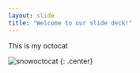 ```yaml
---
layout: slide
title: "Welcome to our slide deck!"
---
```


This is my octocat

![snowoctocat](https://octodex.github.com/images/snowoctocat.png)
{: .center}
